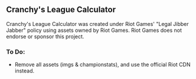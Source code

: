 ## Cranchy's League Calculator

Cranchy's League Calculator was created under Riot Games' "Legal Jibber Jabber" policy using assets owned by Riot Games.  Riot Games does not endorse or sponsor this project.

### To Do:

- Remove all assets (imgs & championstats), and use the official Riot CDN instead.
